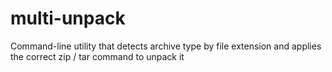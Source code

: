 # multi-unpack
Command-line utility that detects archive type by file extension and applies the correct zip / tar command to unpack it
